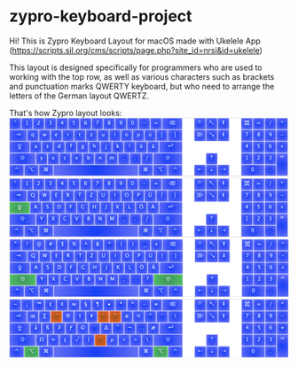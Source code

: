 # zypro-keyboard-project

Hi! This is Zypro Keyboard Layout for macOS made with Ukelele App (https://scripts.sil.org/cms/scripts/page.php?site_id=nrsi&id=ukelele)

This layout is designed specifically for programmers who are used to working with the top row, as well as various characters such as brackets and punctuation marks QWERTY keyboard, but who need to arrange the letters of the German layout QWERTZ.

That's how Zypro layout looks:
![](README/1.png)
![](README/2.png)
![](README/3.png)
![](README/4.png)
